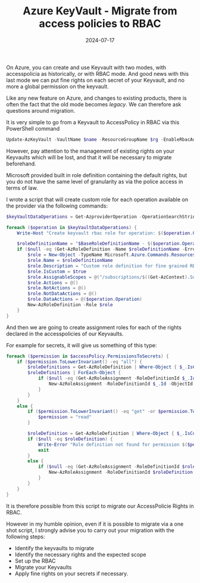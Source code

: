 ﻿---
layout: post
title: Azure KeyVault - Migrate from access policies to RBAC
date: 2024-07-17
categories: [ "Azure", "KeyVault" ]
comments_id: 46 
---

On Azure, you can create and use Keyvault with two modes, with accesspolicia as historically, or with RBAC mode. And good news with this last mode we can put fine rights on each secret of your Keyvault, and no more a global permission on the keyvault.

Like any new feature on Azure, and changes to existing products, there is often the fact that the old mode becomes _legacy_. We can therefore ask questions around migration.

It is very simple to go from a Keyvault to AccessPolicy in RBAC via this PowerShell command

```powershell
Update-AzKeyVault -VaultName $name -ResourceGroupName $rg -EnableRbacAuthorization $true 
```

However, pay attention to the management of existing rights on your Keyvaults which will be lost, and that it will be necessary to migrate beforehand.

Microsoft provided built in role definition containing the default rights, but you do not have the same level of granularity as via the police access in terms of law.

I wrote a script that will create custom role for each operation available on the provider via the following commands:

```powershell
$keyVaultDataOperations = Get-AzproviderOperation -OperationSearchString 'Microsoft.keyvault/vaults/*' | Where { $_.IsDataAction } 

foreach ($operation in $keyVaultDataOperations) {
    Write-Host "Create keyvault rbac role for operation: $($operation.Operation)"

    $roleDefinitionName = "$BaseRoleDefinitionName - $($operation.OperationName)"
    if ($null -eq (Get-AzRoleDefinition -Name $roleDefinitionName -ErrorAction SilentlyContinue)) {
        $role = New-Object -TypeName Microsoft.Azure.Commands.Resources.Models.Authorization.PSRoleDefinition 
        $role.Name = $roleDefinitionName
        $role.Description = "Custom role definition for fine grained RBAC KeyVault operation $($operation.Operation) - $($operation.Description)"
        $role.IsCustom = $true
        $role.AssignableScopes = @("/subscriptions/$((Get-AzContext).Subscription.Id)")
        $role.Actions = @()
        $role.NotActions = @()
        $role.NotDataActions = @()
        $role.DataActions = @($operation.Operation)
        New-AzRoleDefinition -Role $role
    } 
}
```

And then we are going to create assignment roles for each of the rights declared in the accesspolicies of our Keyvaults.

For example for secrets, it will give us something of this type:

```powershell
foreach ($permission in $accessPolicy.PermissionsToSecrets) {
    if ($permission.ToLowerInvariant() -eq "all") {
        $roleDefinitions = Get-AzRoleDefinition | Where-Object { $_.IsCustom -and $_.Description.ToLowerInvariant().Contains('microsoft.keyvault/vaults/secrets') }
        $roleDefinitions | ForEach-Object { 
            if ($null -eq (Get-AzRoleAssignment -RoleDefinitionId $_.Id -ObjectId $accessPolicy.ObjectId -Scope $vault.ResourceId -ErrorAction SilentlyContinue)) {
                New-AzRoleAssignment -RoleDefinitionId $_.Id -ObjectId $accessPolicy.ObjectId -Scope $vault.ResourceId
            }
        }
    }
    else {
        if ($permission.ToLowerInvariant() -eq "get" -or $permission.ToLowerInvariant() -eq "list") {
            $permission = "read"
        }

        $roleDefinition = Get-AzRoleDefinition | Where-Object { $_.IsCustom -and $_.Description.ToLowerInvariant().Contains("microsoft.keyvault/vaults/secrets/$($permission.ToLowerInvariant())") }
        if ($null -eq $roleDefinition) {
            Write-Error "Role definition not found for permission $($permission)"
            exit
        }
        else {
            if ($null -eq (Get-AzRoleAssignment -RoleDefinitionId $roleDefinition.Id -ObjectId $accessPolicy.ObjectId -Scope $vault.ResourceId -ErrorAction SilentlyContinue)) {
                New-AzRoleAssignment -RoleDefinitionId $roleDefinition.Id -ObjectId $accessPolicy.ObjectId -Scope $vault.ResourceId
            }
        }
    }
}
```

It is therefore possible from this script to migrate our AccessPolicie Rights in RBAC.

However in my humble opinion, even if it is possible to migrate via a one shot script, I strongly advise you to carry out your migration with the following steps:

- Identify the keyvaults to migrate
- Identify the necessary rights and the expected scope
- Set up the RBAC
- Migrate your Keyvaults
- Apply fine rights on your secrets if necessary.

